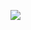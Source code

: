 <a href="https://opgc.me/#/users/jehyunlee" target="_blank"><img src="https://api.opgc.me/githubs/users/jehyunlee/tag/?theme=basic" /></a>
 
 

